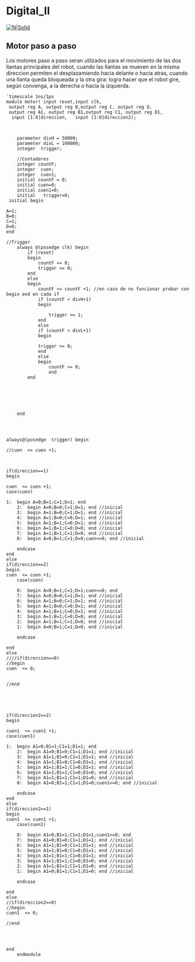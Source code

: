 # Digital_II
[![N|Solid](https://www.universidadesvirtuales.com.co/logos/original/logo-universidad-nacional-de-colombia.png)](https://www.universidadesvirtuales.com.co/logos/original/logo-universidad-nacional-de-colombia.png)


## Motor paso a paso
Los motores paso a paso seran utilzados para el movimiento de las dos llantas principales del robot, cuando las llantas se mueven en la misma direccion permiten el desplazamiendo hacia delante o hacia atras, cuando una llanta queda bloqueada y la otra gira: logra hacer que el robot gire, según convenga, a la derecha o hacia la izquierda.
```
`timescale 1ns/1ps
module motor( input reset,input clk,
 output reg A, output reg B,output reg C, output reg D,
 output reg A1, output reg B1,output reg C1, output reg D1,
  input [1:0]direccion,   input [1:0]direccion2);



    parameter divH = 50000; 
    parameter divL = 100000;
	integer  trigger;
	
	//Contadores
	integer countF;
	integer  cuen;
	integer  cuen1;
	initial countF = 0;
	initial cuen=0;
	initial cuen1=0;
	initial   trigger=0;
 initial begin

A=1;
B=0;
C=1;
D=0;
end

//Trigger
	always @(posedge clk) begin 
		if (reset) 
		begin 
			countF <= 0;
			trigger <= 0;
		end 
		else 
		begin
			countF <= countF +1; //en caso de no funcionar probar con begin end en cada if
			if (countF < divH+1)
			begin
			
				trigger <= 1;
			end
			else
			if (countF < divL+1)
			begin
			
			trigger <= 0;
			end
			else 
			begin
				countF <= 0;
				end
		end
		
		
    

		
		
	end
	
	
	
	
always@(posedge  trigger) begin

//cuen  <= cuen +1;



if(direccion==1)
begin

cuen  <= cuen +1;
case(cuen)

1:  begin A=0;B=1;C=1;D=1; end 
	2:  begin A=0;B=0;C=1;D=1; end //inicial
	3:  begin A=1;B=0;C=1;D=1; end //inicial
	4:  begin A=1;B=0;C=0;D=1; end //inicial
	5:  begin A=1;B=1;C=0;D=1; end //inicial
	6:  begin A=1;B=1;C=0;D=0; end //inicial
	7:  begin A=1;B=1;C=1;D=0; end //inicial
	8:  begin A=0;B=1;C=1;D=0;cuen<=0; end //inicial
	
	endcase
end	
else 
if(direccion==2)	
begin
cuen  <= cuen +1;
	case(cuen)

	8:  begin A=0;B=1;C=1;D=1;cuen<=0; end 
	7:  begin A=0;B=0;C=1;D=1; end //inicial
	6:  begin A=1;B=0;C=1;D=1; end //inicial
	5:  begin A=1;B=0;C=0;D=1; end //inicial
	4:  begin A=1;B=1;C=0;D=1; end //inicial
	3:  begin A=1;B=1;C=0;D=0; end //inicial
	2:  begin A=1;B=1;C=1;D=0; end //inicial
	1:  begin A=0;B=1;C=1;D=0; end //inicial
	
	endcase
	
end
else
////if(direccion==0)	
//begin
cuen  <= 0;
	
	
//end





if(direccion2==2)
begin

cuen1  <= cuen1 +1;
case(cuen1)

1:  begin A1=0;B1=1;C1=1;D1=1; end 
	2:  begin A1=0;B1=0;C1=1;D1=1; end //inicial
	3:  begin A1=1;B1=0;C1=1;D1=1; end //inicial
	4:  begin A1=1;B1=0;C1=0;D1=1; end //inicial
	5:  begin A1=1;B1=1;C1=0;D1=1; end //inicial
	6:  begin A1=1;B1=1;C1=0;D1=0; end //inicial
	7:  begin A1=1;B1=1;C1=1;D1=0; end //inicial
	8:  begin A1=0;B1=1;C1=1;D1=0;cuen1<=0; end //inicial
	
	endcase
end	
else
if(direccion2==1)	
begin
cuen1  <= cuen1 +1;
	case(cuen1)

	8:  begin A1=0;B1=1;C1=1;D1=1;cuen1<=0; end 
	7:  begin A1=0;B1=0;C1=1;D1=1; end //inicial
	6:  begin A1=1;B1=0;C1=1;D1=1; end //inicial
	5:  begin A1=1;B1=0;C1=0;D1=1; end //inicial
	4:  begin A1=1;B1=1;C1=0;D1=1; end //inicial
	3:  begin A1=1;B1=1;C1=0;D1=0; end //inicial
	2:  begin A1=1;B1=1;C1=1;D1=0; end //inicial
	1:  begin A1=0;B1=1;C1=1;D1=0; end //inicial
	
	endcase
	
end 
else
//if(direccion2==0)	
//begin
cuen1  <= 0;
		
//end

		
	
		
end
	endmodule
```
